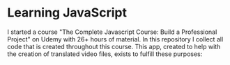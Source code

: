# Learning JavaScript

I started a course "The Complete Javascript Course: Build a Professional Project" on Udemy with 26+ hours of material. In this repository I collect all code that is created throughout this course.
This app, created to help with the creation of translated video files, exists to fulfill these purposes:
